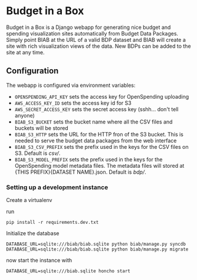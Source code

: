 # Budget in a Box

Budget in a Box is a Django webapp for generating nice budget and spending visualization
sites automatically from Budget Data Packages. Simply point BIAB at the URL of a valid BDP dataset
and BIAB will create a site with rich visualization views of the data. New BDPs can be added to
the site at any time.

## Configuration

The webapp is configured via environment variables:

* ``OPENSPENDING_API_KEY`` sets the access key for OpenSpending uploading
* ``AWS_ACCESS_KEY_ID`` sets the access key id for S3
* ``AWS_SECRET_ACCESS_KEY`` sets the secret access key (sshh... don't tell anyone)
* ``BIAB_S3_BUCKET`` sets the bucket name where all the CSV files and buckets will be stored
* ``BIAB_S3_HTTP`` sets the URL for the HTTP fron of the S3 bucket. This is needed to serve the budget data packages from the web interface
* ``BIAB_S3_CSV_PREFIX`` sets the prefix used in the keys for the CSV files on S3. Default is *csv/*.
* ``BIAB_S3_MODEL_PREFIX`` sets the prefix used in the keys for the OpenSpending model metadata files. The metadata files will stored at {THIS PREFIX}{DATASET NAME}.json. Default is *bdp/*.


### Setting up a development instance

Create a virtualenv

run 

```
pip install -r requirements.dev.txt
```

Initialize the database
```
DATABASE_URL=sqlite:///biab/biab.sqlite python biab/manage.py syncdb
DATABASE_URL=sqlite:///biab/biab.sqlite python biab/manage.py migrate
```

now start the instance with

```
DATABASE_URL=sqlite:///biab.sqlite honcho start
```
